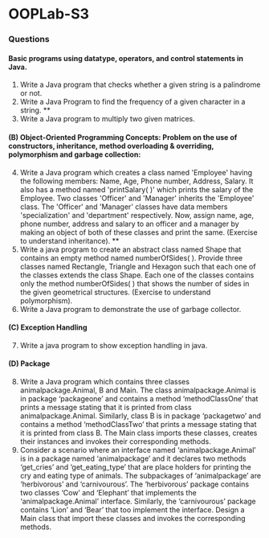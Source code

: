 # OOPLab-S3

### Questions

#### Basic programs using datatype, operators, and control statements in Java.

1) Write a Java program that checks whether a given string is a palindrome or not.
2) Write a Java Program to find the frequency of a given character in a string. **
3) Write a Java program to multiply two given matrices.


#### (B) Object-Oriented Programming Concepts: Problem on the use of constructors, inheritance, method overloading & overriding, polymorphism and garbage collection:

4) Write a Java program which creates a class named 'Employee' having the following members: Name, Age, Phone number,
	 Address, Salary. It also has a method named 'printSalary( )' which prints the salary of the Employee. Two classes 'Officer' and 'Manager'
	 inherits the 'Employee' class. The 'Officer' and 'Manager' classes have data members 'specialization' and 'department' respectively. Now, assign name, age, phone number, address
	 and salary to an officer and a manager by making an object of both of these classes and
	 print the same. (Exercise to understand inheritance). **
5) Write a java program to create an abstract class named Shape that contains an empty
	 method named numberOfSides( ). Provide three classes named Rectangle, Triangle and
	 Hexagon such that each one of the classes extends the class Shape. Each one of the classes contains only the method numberOfSides( ) that shows the number of sides in the given geometrical structures. (Exercise to understand polymorphism).
6) Write a Java program to demonstrate the use of garbage collector.


#### (C) Exception Handling

7) Write a java program to show exception handling in java. 


#### (D) Package

8) Write a Java program which contains three classes animalpackage.Animal, B and Main. 
   The class animalpackage.Animal is in package ‘packageone’ and contains a method ‘methodClassOne’ that prints a message stating that it is printed from class animalpackage.Animal.
   Similarly, class B is in package ‘packagetwo’ and contains a method ‘methodClassTwo’ that prints a message stating that it is printed from class B.
   The Main class imports these classes, creates their instances and invokes their corresponding methods. 
9) Consider a scenario where an interface named ‘animalpackage.Animal’ is in a package named ‘animalpackage’ and it declares two methods ‘get_cries’ and ‘get_eating_type’ that are place holders for printing the cry and eating type of animals.
   The subpackages of ‘animalpackage’ are ‘herbivorous’ and ‘carnivourous’. The ‘herbivorous’ package contains two classes ‘Cow’ and ‘Elephant’ that implements the ‘animalpackage.Animal’ interface.
   Similarly, the ‘carnivourous’ package contains ‘Lion’ and ‘Bear’ that too implement the interface. Design a Main class that import these classes and invokes the corresponding methods.
